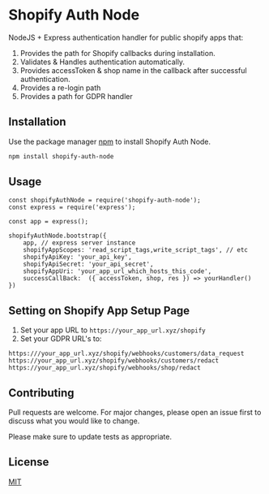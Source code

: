 # Shopify Auth Node

NodeJS + Express authentication handler for public shopify apps that:
1. Provides the path for Shopify callbacks during installation.
2. Validates & Handles authentication automatically.
3. Provides accessToken & shop name in the callback after successful authentication.
4. Provides a re-login path
5. Provides a path for GDPR handler

## Installation

Use the package manager [npm](http://npmjs.com/package/shopify-auth-node) to install Shopify Auth Node.

```bash
npm install shopify-auth-node
```

## Usage

```
const shopifyAuthNode = require('shopify-auth-node');
const express = require('express');

const app = express();

shopifyAuthNode.bootstrap({
	app, // express server instance
	shopifyAppScopes: 'read_script_tags,write_script_tags', // etc
	shopifyApiKey: 'your_api_key',
	shopifyApiSecret: 'your_api_secret',
	shopifyAppUri: 'your_app_url_which_hosts_this_code',
	successCallBack:  ({ accessToken, shop, res }) => yourHandler()
})
```

## Setting on Shopify App Setup Page
1. Set your app URL to ```https://your_app_url.xyz/shopify```
2. Set your GDPR URL's to:
  ```
https:///your_app_url.xyz/shopify/webhooks/customers/data_request
https://your_app_url.xyz/shopify/webhooks/customers/redact
https://your_app_url.xyz/shopify/webhooks/shop/redact
```

## Contributing
Pull requests are welcome. For major changes, please open an issue first to discuss what you would like to change.

Please make sure to update tests as appropriate.

## License
[MIT](https://choosealicense.com/licenses/mit/)